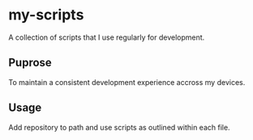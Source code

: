 # my-scripts
A collection of scripts that I use regularly for development.
## Puprose 
To maintain a consistent development experience accross my devices.
## Usage 
Add repository to path and use scripts as outlined within each file.  